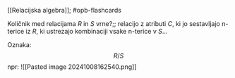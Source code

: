[[Relacijska algebra]]; #opb-flashcards 

Količnik med relacijama $R$ in $S$ vrne?;; relacijo z atributi $C$, ki jo sestavljajo n-terice iz $R$, ki ustrezajo kombinaciji vsake n-terice v $S$...
<!--SR:!2024-10-16,2,230-->
Oznaka: $$R/S$$
npr: ![[Pasted image 20241008162540.png]]